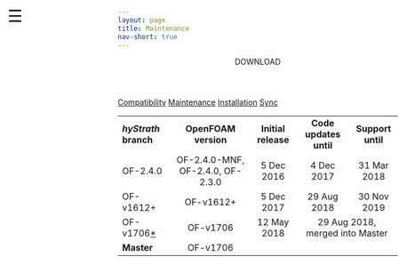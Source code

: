 ```yaml
---
layout: page
title: Maintenance
nav-short: true
--- 
```


<div id="mySidenav" class="sidenav">
  <a href="javascript:void(0)" class="closebtn" onclick="closeNav()"><i class='fa fa-times'></i></a>
  <header>DOWNLOAD</header>
  <a href="https://hystrath.github.io/compatibility/">Compatibility</a>
  <a href="https://hystrath.github.io/maintenance/">Maintenance</a>
  <a href="https://hystrath.github.io/installation/">Installation</a>
  <a href="https://hystrath.github.io/sync/">Sync</a>
</div>

<span style="position: fixed;font-size:30px;cursor:pointer; margin:0px; top:60px;left:30px;" onclick="reopenNav()">&#9776;</span>

<script>
function openNav() {
  document.getElementById("mySidenav").style.width = "200px";
  document.getElementById("mySidenav").style.transition = "0s";
}

function closeNav() {
  document.getElementById("mySidenav").style.width = "0px";
  localStorage.removeItem('show_sidenav');
}

function reopenNav() {
  document.getElementById("mySidenav").style.width = "200px";
  document.getElementById("mySidenav").style.transition = "0.5s";
  localStorage.setItem("show_sidenav", true);
}

if (localStorage.getItem("show_sidenav")) openNav()
</script>

<table>
  <tr>
    <td ><b><i>hyStrath</i> branch</b></td>
    <td style="text-align:center"><b>OpenFOAM version</b></td>
    <td style="text-align:center"><b>Initial release</b></td>
    <td style="text-align:center"><b>Code updates until</b></td>
    <td style="text-align:center"><b>Support until</b></td>
  </tr>
  <tr>
    <td >OF-2.4.0</td>
    <td style="text-align:center">OF-2.4.0-MNF, OF-2.4.0, OF-2.3.0</td>
    <td style="text-align:center">5 Dec 2016</td>
    <td style="text-align:center">4 Dec 2017</td>
    <td style="text-align:center">31 Mar 2018</td>
  </tr>
  <tr>
    <td >OF-v1612+</td>
    <td style="text-align:center">OF-v1612+</td>
    <td style="text-align:center">5 Dec 2017</td>
    <td style="text-align:center">29 Aug 2018</td>
    <td style="text-align:center">30 Nov 2019</td>
  </tr>
  <tr>  
    <td >OF-v1706<a href="https://hystrath.github.io/contributions/#list-of-external-contributions">*</a></td>
    <td style="text-align:center">OF-v1706</td>
    <td style="text-align:center">12 May 2018</td>
    <td style="text-align:center" colspan="2">29 Aug 2018, merged into Master</td>
  </tr>
  <tr>
    <td ><b>Master</b></td>
    <td style="text-align:center">OF-v1706</td>
    <td style="text-align:center" colspan="3"> </td>
  </tr>
</table>
